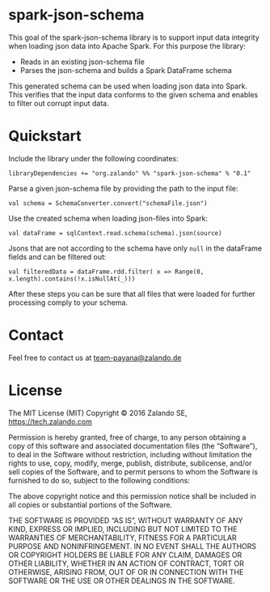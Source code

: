 # spark-json-schema

This goal of the spark-json-schema library is to support input data integrity when loading json data into Apache Spark.
For this purpose the library:
    
- Reads in an existing json-schema file
- Parses the json-schema and builds a Spark DataFrame schema

This generated schema can be used when loading json data into Spark.
This verifies that the input data conforms to the given schema and enables to filter out corrupt input data.
 

# Quickstart

Include the library under the following coordinates:

    libraryDependencies += "org.zalando" %% "spark-json-schema" % "0.1"

Parse a given json-schema file by providing the path to the input file:
    
    val schema = SchemaConverter.convert("schemaFile.json")
    
Use the created schema when loading json-files into Spark:
    
    val dataFrame = sqlContext.read.schema(schema).json(source)
 
Jsons that are not according to the schema have only `null` in the dataFrame fields and can be filtered out:
    
    val filteredData = dataFrame.rdd.filter( x => Range(0, x.length).contains(!x.isNullAt(_)))
    
After these steps you can be sure that all files that were loaded for further processing comply to your schema.

# Contact

Feel free to contact us at team-payana@zalando.de

# License

The MIT License (MIT) Copyright © 2016 Zalando SE, https://tech.zalando.com

Permission is hereby granted, free of charge, to any person obtaining a copy of this software and associated documentation files (the “Software”), to deal in the Software without restriction, including without limitation the rights to use, copy, modify, merge, publish, distribute, sublicense, and/or sell copies of the Software, and to permit persons to whom the Software is furnished to do so, subject to the following conditions:

The above copyright notice and this permission notice shall be included in all copies or substantial portions of the Software.

THE SOFTWARE IS PROVIDED “AS IS”, WITHOUT WARRANTY OF ANY KIND, EXPRESS OR IMPLIED, INCLUDING BUT NOT LIMITED TO THE WARRANTIES OF MERCHANTABILITY, FITNESS FOR A PARTICULAR PURPOSE AND NONINFRINGEMENT. IN NO EVENT SHALL THE AUTHORS OR COPYRIGHT HOLDERS BE LIABLE FOR ANY CLAIM, DAMAGES OR OTHER LIABILITY, WHETHER IN AN ACTION OF CONTRACT, TORT OR OTHERWISE, ARISING FROM, OUT OF OR IN CONNECTION WITH THE SOFTWARE OR THE USE OR OTHER DEALINGS IN THE SOFTWARE.
